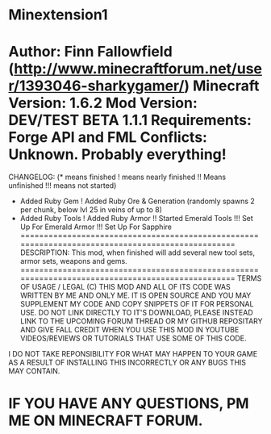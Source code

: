 Minextension1
=================================================================================================
  Author: Finn Fallowfield (http://www.minecraftforum.net/user/1393046-sharkygamer/)
  Minecraft Version: 1.6.2
  Mod Version: DEV/TEST BETA 1.1.1
  Requirements: Forge API and FML
  Conflicts: Unknown. Probably everything!
=================================================================================================
CHANGELOG:
  (* means finished ! means nearly finished !! Means unfinished !!! means not started)
  * Added Ruby Gem 
  ! Added Ruby Ore & Generation (randomly spawns 2 per chunk, below lvl 25 in veins of up to 8)
  * Added Ruby Tools
  ! Added Ruby Armor
  !! Started Emerald Tools
  !!! Set Up For Emerald Armor
  !!! Set Up For Sapphire
=================================================================================================
DESCRIPTION:
  This mod, when finished will add several new tool sets, armor sets, weapons and gems.
=================================================================================================
TERMS OF USAGE / LEGAL (C)
  THIS MOD AND ALL OF ITS CODE WAS WRITTEN BY ME AND ONLY ME. IT IS OPEN SOURCE AND YOU MAY
  SUPPLEMENT MY CODE AND COPY SNIPPETS OF IT FOR PERSONAL USE. DO NOT LINK DIRECTLY TO IT'S
  DOWNLOAD, PLEASE INSTEAD LINK TO THE UPCOMING FORUM THREAD OR MY GITHUB REPOSITARY AND GIVE
  FALL CREDIT WHEN YOU USE THIS MOD IN YOUTUBE VIDEOS/REVIEWS OR TUTORIALS THAT USE SOME OF 
  THIS CODE.

  I DO NOT TAKE REPONSIBILITY FOR WHAT MAY HAPPEN TO YOUR GAME AS A RESULT OF INSTALLING THIS
  INCORRECTLY OR ANY BUGS THIS MAY CONTAIN.

  IF YOU HAVE ANY QUESTIONS, PM ME ON MINECRAFT FORUM.
=================================================================================================
